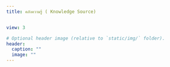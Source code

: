 ```yaml
---
title: คลังความรู้ ( Knowledge Source)


view: 3

# Optional header image (relative to `static/img/` folder).
header:
  caption: ""
  image: ""
---
```




